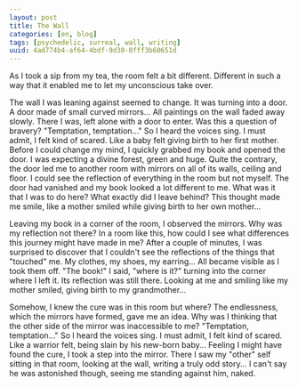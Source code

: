 ```yaml
---
layout: post
title: The Wall
categories: [en, blog]
tags: [psychedelic, surreal, wall, writing]
uuid: 4ad774b4-af64-4bdf-9d30-0fff3b60651d
---
```


As I took a sip from my tea, the room felt a bit different. Different in such a
way that it enabled me to let my unconscious take over.

The wall I was leaning against seemed to change. It was turning into a door. A
door made of small curved mirrors... All paintings on the wall faded away
slowly. There I was, left alone with a door to enter. Was this a question of
bravery? "Temptation, temptation..." So I heard the voices sing. I must admit, I
felt kind of scared. Like a baby felt giving birth to her first mother.  Before
I could change my mind, I quickly grabbed my book and opened the door. I was
expecting a divine forest, green and huge. Quite the contrary, the door led me
to another room with mirrors on all of its walls, ceiling and floor. I could see
the reflection of everything in the room but not myself. The door had vanished
and my book looked a lot different to me. What was it that I was to do here?
What exactly did I leave behind? This thought made me smile, like a mother
smiled while giving birth to her own mother...

Leaving my book in a corner of the room, I observed the mirrors. Why was my
reflection not there? In a room like this, how could I see what differences this
journey might have made in me? After a couple of minutes, I was surprised to
discover that I couldn't see the reflections of the things that "touched" me.
My clothes, my shoes, my earring... All became visible as I took them off.  "The
book!" I said, "where is it?" turning into the corner where I left it.  Its
reflection was still there. Looking at me and smiling like my mother smiled,
giving birth to my grandmother...

Somehow, I knew the cure was in this room but where? The endlessness, which the
mirrors have formed, gave me an idea. Why was I thinking that the other side of
the mirror was inaccessible to me? "Temptation, temptation..." So I heard the
voices sing. I must admit, I felt kind of scared. Like a warrior felt, being
slain by his new-born baby... Feeling I might have found the cure, I took a step
into the mirror. There I saw my "other" self sitting in that room, looking at
the wall, writing a truly odd story... I can't say he was astonished though,
seeing me standing against him, naked.

